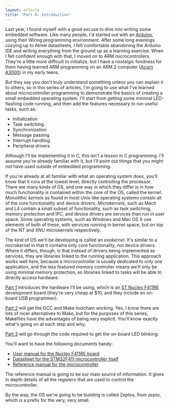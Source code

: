 ```yaml
---
layout: article
title: "Part 0: Introduction"
---
```

Last year, I found myself with a good excuse to dive into writing some embedded software. Like many people, I'd started out with an [Arduino](http://www.arduino.cc/), using their Wiring programming environment. After some long evenings cozying up to Atmel datasheets, I felt comfortable abandoning the Arduino IDE and writing everything from the ground up as a learning exercise. When I felt confident enough with that, I moved on to ARM microcontrollers. They're a little more difficult to initialize, but I have a nostalgic fondness for them having learned ARM programming on an ARM 2 computer ([Acorn A3000](http://en.wikipedia.org/wiki/Acorn_Archimedes#A3000_and_A5000)) in my early teens.

But they say you don't truly understand something unless you can explain it to others, so in this series of articles, I'm going to use what I've learned about microcontroller programming to demonstrate the basics of creating a small embedded operating system. I'll start from getting some minimal LED-flashing code running, and then add the features necessary to run useful tasks, such as:

* Initialization
* Task switching
* Synchronization
* Message passing
* Interrupt handling
* Peripheral drivers

Although I'll be implementing it in C, this isn't a lesson in C programming. I'll assume you're already familiar with it, but I'll point out things that you might not have used outside of embedded programming.

If you're already at all familiar with what an operating system does, you'll know that it runs at the lowest level, directly controlling the processor. There are many kinds of OS, and one way in which they differ is in how much functionality is contained within the core of the OS, called the *kernel*. *Monolithic kernels* as found in most Unix-like operating systems contain all of the core functionality and device drivers. *Microkernels*, such as Mach and L4 contain a small subset of functionality, such as task switching, memory protection and IPC, and device drivers are services than run in user space. Some operating systems, such as Windows and Mac OS X use elements of both of these, with services running in kernel space, but on top of the NT and XNU microkernels respectively.

The kind of OS we'll be developing is called an *exokernel*. It's similar to a microkernel in that it contains only core functionality, not device drivers. Where it differs, though, is that instead of drivers being implemented as services, they are libraries linked to the running application. This approach works well here, because a microcontroller is usually dedicated to only one application, and the less featured memory controller means we'll only be using minimal memory protection, so libraries linked to tasks will be able to directly access hardware.

[Part 1](../nucleo-board) introduces the hardware I'll be using, which is an [ST Nucleo F411RE](http://www.st.com/web/catalog/tools/FM116/SC959/SS1532/LN1847/PF260320) development board (they're very cheap at $10, and they include an on-board USB programmer).

[Part 2](../toolchain) will get the GCC and Make toolchain working. Yes, I know there are lots of nicer alternatives to Make, but for the purposes of this series, Makefiles have the advantages of being very explicit. You'll know exactly what's going on at each step and why.

[Part 3](../first-code) will go through the code required to get the on-board LED blinking.

You'll want to have the following documents handy:

* [User manual for the Nucleo F411RE board](http://www.st.com/st-web-ui/static/active/en/resource/technical/document/user_manual/DM00105823.pdf)
* [Datasheet for the STM32F411 microcontroller itself](http://www.st.com/web/en/resource/technical/document/datasheet/DM00115249.pdf)
* [Reference manual for the microcontroller](http://www.st.com/web/en/resource/technical/document/reference_manual/DM00119316.pdf)

The reference manual is going to be our main source of information. It gives in depth details of all the registers that are used to control the microcontroller.

By the way, the OS we're going to be building is called Zeptos, from *zepto*, which is a prefix for the very, very small.
